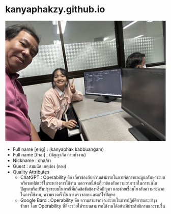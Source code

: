 # kanyaphakzy.github.io
![alt text for screen readers](/IMG_1795.jpg "Text to show on mouseover")
- Full name [eng] : (kanyaphak kabbuangam)
- Full name [thai] : (กัญญาภัค กาบบัวงาม)
- Nickname : cha/ชา
- Guest : สมมนัส เกตุผ่อง (ตอง)
- Quality Attributes 
  - ChatGPT : Operability คือ เกี่ยวข้องกับความสามารถในการจัดการและดูแลรักษาระบบหรือซอฟต์แวร์ในระหว่างการใช้งาน นอกจากนี้ยังเกี่ยวข้องกับความสามารถในการแก้ไขปัญหาหรือปรับปรุงระบบในกรณีที่เกิดข้อขัดข้องหรือปัญหา และช่วยเชื่อมโยงกับความสะดวกในการใช้งาน, ความรวดเร็วในการตรวจสอบและแก้ไขปัญหา
  - Google Bard : Operability คือ  ความสามารถของระบบในการปฏิบัติการและบำรุงรักษา โดย Operability ที่ดีจะช่วยให้ระบบสามารถใช้งานได้อย่างมีประสิทธิภาพและราบรื่น
